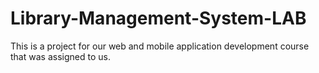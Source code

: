 # Library-Management-System-LAB
This is a project for our web and mobile application development course that was assigned to us. 
